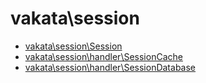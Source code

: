 # vakata\session

* [vakata\session\Session](Session.md) 
* [vakata\session\handler\SessionCache](handler/SessionCache.md) 
* [vakata\session\handler\SessionDatabase](handler/SessionDatabase.md) 
